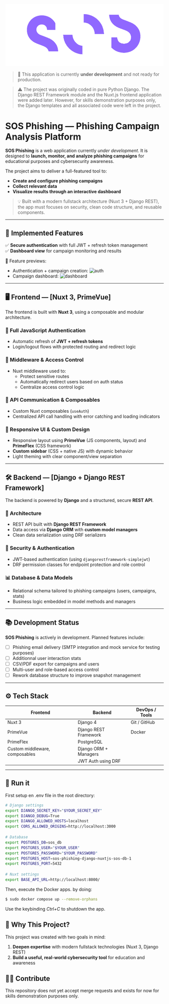 ![SOS_logo](./frontend/public/img/sos_logo_magenta.png)

> 🚧 This application is currently **under development** and not ready for production.
  
> ⚠️ The project was originally coded in pure Python Django. The Django REST Framework module and the Nuxt.js frontend application were added later. However, for skills demonstration purposes only, the Django templates and all associated code were left in the project.

# SOS Phishing — Phishing Campaign Analysis Platform

**SOS Phishing** is a web application currently *under development*. It is designed to **launch, monitor, and analyze phishing campaigns** for educational purposes and cybersecurity awareness.

The project aims to deliver a full-featured tool to:
- **Create and configure phishing campaigns**
- **Collect relevant data**
- **Visualize results through an interactive dashboard**

> 💡 Built with a modern fullstack architecture (Nuxt 3 + Django REST), the app must focuses on security, clean code structure, and reusable components.

---

## 🚀 Implemented Features

✅ **Secure authentication** with full JWT + refresh token management  
✅ **Dashboard view** for campaign monitoring and results

🎥 Feature previews:
- Authentication + campaign creation: ![auth](./doc/IMG/auth_and_create_campaign.gif)  
- Campaign dashboard: ![dashboard](./doc/IMG/dashboard_view.gif)

---

## 🖥️ Frontend — [Nuxt 3, PrimeVue]

The frontend is built with **Nuxt 3**, using a composable and modular architecture.

### 🔐 Full JavaScript Authentication
- Automatic refresh of **JWT + refresh tokens**
- Login/logout flows with protected routing and redirect logic

### 🔄 Middleware & Access Control
- Nuxt middleware used to:
  - Protect sensitive routes
  - Automatically redirect users based on auth status
  - Centralize access control logic

### 🧩 API Communication & Composables
- Custom Nuxt composables (`useAuth`)
- Centralized API call handling with error catching and loading indicators

### 📱 Responsive UI & Custom Design
- Responsive layout using **PrimeVue** (JS components, layout) and **PrimeFlex** (CSS framework)
- **Custom sidebar** (CSS + native JS) with dynamic behavior
- Light theming with clear component/view separation

---

## 🛠️ Backend — [Django + Django REST Framework]

The backend is powered by **Django** and a structured, secure **REST API**.

### 🧱 Architecture
- REST API built with **Django REST Framework**
- Data access via **Django ORM** with **custom model managers**
- Clean data serialization using DRF serializers

### 🔐 Security & Authentication
- JWT-based authentication (using `djangorestframework-simplejwt`)
- DRF permission classes for endpoint protection and role control

### 📊 Database & Data Models
- Relational schema tailored to phishing campaigns (users, campaigns, stats)
- Business logic embedded in model methods and managers

---

## 📚 Development Status

**SOS Phishing** is actively in development. Planned features include:

- [ ] Phishing email delivery (SMTP integration and mock service for testing purposes)
- [ ] Additionnal user interaction stats
- [ ] CSV/PDF export for campaigns and users
- [ ] Multi-user and role-based access control
- [ ] Rework database structure to improve snapshot management

---

## ⚙️ Tech Stack

| Frontend                       | Backend                        | DevOps / Tools              |
|--------------------------------|--------------------------------|-----------------------------|
| Nuxt 3                         | Django 4                       | Git / GitHub                |
| PrimeVue                       | Django REST Framework          | Docker                      |
| PrimeFlex                      | PostgreSQL                     |                             |
| Custom middleware, composables | Django ORM + Managers          |                             |
|                                | JWT Auth using DRF             |                             |

---

## 🚀 Run it

First setup en .env file in the root directory:
```bash
# Django settings
export DJANGO_SECRET_KEY="$YOUR_SECRET_KEY"
export DJANGO_DEBUG=True
export DJANGO_ALLOWED_HOSTS=localhost
export CORS_ALLOWED_ORIGINS=http://localhost:3000

# Database
export POSTGRES_DB=sos_db
export POSTGRES_USER="$YOUR_USER"
export POSTGRES_PASSWORD="$YOUR_PASSWORD"
export POSTGRES_HOST=sos-phishing-django-nuxtjs-sos-db-1
export POSTGRES_PORT=5432

# Nuxt settings
export BASE_API_URL=http://localhost:8000/
```  

Then, execute the Docker apps. by doing:

```bash
$ sudo docker compose up --remove-orphans
```  

Use the keybinding *Ctrl+C* to shutdown the app.

## 💬 Why This Project?

This project was created with two goals in mind:

1. **Deepen expertise** with modern fullstack technologies (Nuxt 3, Django REST)
2. **Build a useful, real-world cybersecurity tool** for education and awareness

## 🧑‍🔬 Contribute

This repository does not yet accept merge requests and exists for now for skills demonstration purposes only.
